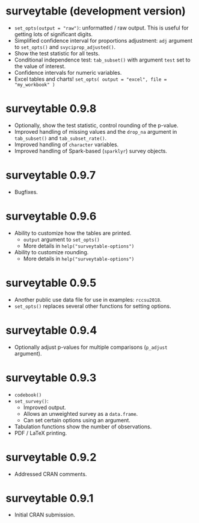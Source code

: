 # surveytable (development version)

* `set_opts(output = "raw")`: unformatted / raw output. This is useful for getting lots of significant digits.
* Simplified confidence interval for proportions adjustment: `adj` argument to `set_opts()` and `svyciprop_adjusted()`.
* Show the test statistic for all tests.
* Conditional independence test: `tab_subset()` with argument `test` set to the 
value of interest. 
* Confidence intervals for numeric variables. 
* Excel tables and charts! `set_opts( output = "excel", file = "my_workbook" )`

# surveytable 0.9.8

* Optionally, show the test statistic, control rounding of the p-value.
* Improved handling of missing values and the `drop_na` argument in `tab_subset()` and `tab_subset_rate()`.
* Improved handling of `character` variables.
* Improved handling of Spark-based (`sparklyr`) survey objects.

# surveytable 0.9.7

* Bugfixes.

# surveytable 0.9.6

* Ability to customize how the tables are printed.
  * `output` argument to `set_opts()`
  * More details in `help("surveytable-options")`
* Ability to customize rounding.
  * More details in `help("surveytable-options")`

# surveytable 0.9.5

* Another public use data file for use in examples: `rccsu2018`.
* `set_opts()` replaces several other functions for setting options.

# surveytable 0.9.4

* Optionally adjust p-values for multiple comparisons (`p_adjust` argument).

# surveytable 0.9.3

* `codebook()`
* `set_survey()`:
  * Improved output.
  * Allows an unweighted survey as a `data.frame`.
  * Can set certain options using an argument.
* Tabulation functions show the number of observations.
* PDF / LaTeX printing.

# surveytable 0.9.2

* Addressed CRAN comments.

# surveytable 0.9.1

* Initial CRAN submission.
